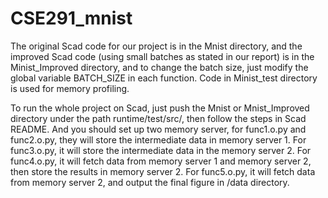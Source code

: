 # CSE291_mnist

The original Scad code for our project is in the Mnist directory, and the improved Scad code (using small batches as stated in our report) is in the Minist_Improved directory, and to change the batch size, just modify the global variable BATCH_SIZE in each function. Code in Minist_test directory is used for memory profiling.

To run the whole project on Scad, just push the Mnist or Mnist_Improved directory under the path runtime/test/src/, then follow the steps in Scad README. And you should set up two memory server, for func1.o.py and func2.o.py, they will store the intermediate data in memory server 1. For func3.o.py, it will store the intermediate data in the memory server 2. For func4.o.py, it will fetch data from memory server 1 and memory server 2, then store the results in memory server 2. For func5.o.py, it will fetch data from memory server 2, and output the final figure in /data directory.

